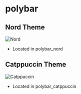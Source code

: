# polybar

## Nord Theme

![Nord](https://github.com/miscellaneous-mice/polybar/assets/79500624/8b1d709b-2e85-4226-9708-52f957f860d2)

- Located in polybar_nord

## Catppuccin Theme

![Catppuccin](https://github.com/miscellaneous-mice/polybar/assets/79500624/387c9e68-05f7-4fe0-93fa-c22d73c68860)

- Located in polybar_catppuccin
